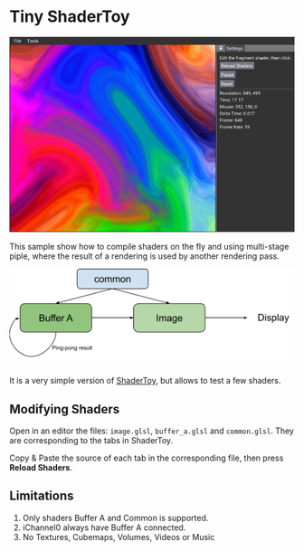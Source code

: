 # Tiny ShaderToy

![](docs/tiny_shader_toy.png)

This sample show how to compile shaders on the fly and using multi-stage piple, where the result of a rendering is used by another rendering pass.

![](docs/buffers.png)

It is a very simple version of [ShaderToy](https://www.shadertoy.com/), but allows to test a few shaders. 

## Modifying Shaders

Open in an editor the files: `image.glsl`, `buffer_a.glsl` and `common.glsl`. They are corresponding to the tabs in ShaderToy. 

Copy & Paste the source of each tab in the corresponding file, then press **Reload Shaders**.

## Limitations

1. Only shaders Buffer A and Common is supported. 
2. iChannel0 always have Buffer A connected. 
3. No Textures, Cubemaps, Volumes, Videos or Music